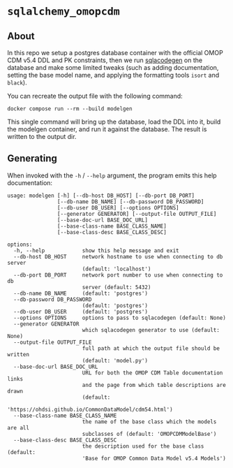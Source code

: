 # `sqlalchemy_omopcdm`

## About

In this repo we setup a postgres database container with the official OMOP CDM v5.4 DDL and PK constraints, then we run [sqlacodegen](https://github.com/agronholm/sqlacodegen) on the database and make some limited tweaks (such as adding documentation, setting the base model name, and applying the formatting tools `isort` and `black`).

You can recreate the output file with the following command:

`docker compose run --rm --build modelgen`

This single command will bring up the database, load the DDL into it, build the modelgen container, and run it against the database. The result is written to the output dir.

## Generating

When invoked with the `-h` / `--help` argument, the program emits this help documentation:

```
usage: modelgen [-h] [--db-host DB_HOST] [--db-port DB_PORT]
                [--db-name DB_NAME] [--db-password DB_PASSWORD]
                [--db-user DB_USER] [--options OPTIONS]
                [--generator GENERATOR] [--output-file OUTPUT_FILE]
                [--base-doc-url BASE_DOC_URL]
                [--base-class-name BASE_CLASS_NAME]
                [--base-class-desc BASE_CLASS_DESC]

options:
  -h, --help            show this help message and exit
  --db-host DB_HOST     network hostname to use when connecting to db server
                        (default: 'localhost')
  --db-port DB_PORT     network port number to use when connecting to db
                        server (default: 5432)
  --db-name DB_NAME     (default: 'postgres')
  --db-password DB_PASSWORD
                        (default: 'postgres')
  --db-user DB_USER     (default: 'postgres')
  --options OPTIONS     options to pass to sqlacodegen (default: None)
  --generator GENERATOR
                        which sqlacodegen generator to use (default: None)
  --output-file OUTPUT_FILE
                        full path at which the output file should be written
                        (default: 'model.py')
  --base-doc-url BASE_DOC_URL
                        URL for both the OMOP CDM Table documentation links
                        and the page from which table descriptions are drawn
                        (default:
                        'https://ohdsi.github.io/CommonDataModel/cdm54.html')
  --base-class-name BASE_CLASS_NAME
                        the name of the base class which the models are all
                        subclasses of (default: 'OMOPCDMModelBase')
  --base-class-desc BASE_CLASS_DESC
                        the description used for the base class (default:
                        'Base for OMOP Common Data Model v5.4 Models')
```
